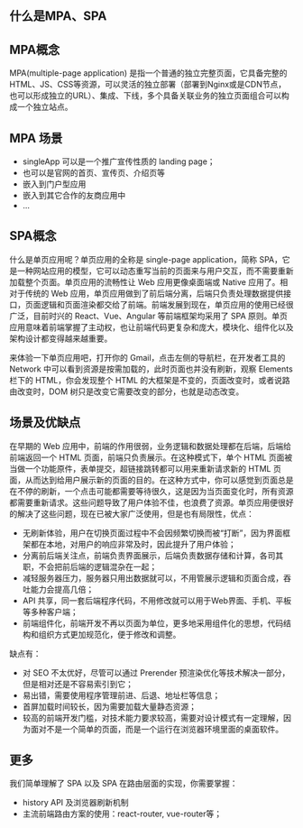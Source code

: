 ## 什么是MPA、SPA

## MPA概念

MPA(multiple-page application)  是指一个普通的独立完整页面，它具备完整的HTML、JS、CSS等资源，可以灵活的独立部署（部署到Nginx或是CDN节点，也可以形成独立的URL）、集成、下线，多个具备关联业务的独立页面组合可以构成一个独立站点。

## MPA 场景

 - singleApp 可以是一个推广宣传性质的 landing page；
 - 也可以是官网的首页、宣传页、介绍页等
 - 嵌入到门户型应用
 - 嵌入到其它合作的友商应用中
 - ...

 ## SPA概念

什么是单页应用呢？单页应用的全称是 single-page application，简称 SPA，它是一种网站应用的模型，它可以动态重写当前的页面来与用户交互，而不需要重新加载整个页面。单页应用的流畅性让 Web 应用更像桌面端或 Native 应用了。相对于传统的 Web 应用，单页应用做到了前后端分离，后端只负责处理数据提供接口，页面逻辑和页面渲染都交给了前端。前端发展到现在，单页应用的使用已经很广泛，目前时兴的 React、Vue、Angular 等前端框架均采用了 SPA 原则。单页应用意味着前端掌握了主动权，也让前端代码更复杂和庞大，模块化、组件化以及架构设计都变得越来越重要。

来体验一下单页应用吧，打开你的 Gmail，点击左侧的导航栏，在开发者工具的 Network 中可以看到资源是按需加载的，此时页面也并没有刷新，观察 Elements 栏下的 HTML，你会发现整个 HTML 的大框架是不变的，页面改变时，或者说路由改变时，DOM 树只是改变它需要改变的部分，也就是动态改变。

## 场景及优缺点

在早期的 Web 应用中，前端的作用很弱，业务逻辑和数据处理都在后端，后端给前端返回一个 HTML 页面，前端只负责展示。在这种模式下，单个 HTML 页面被当做一个功能原件，表单提交，超链接跳转都可以用来重新请求新的 HTML 页面，从而达到给用户展示新的页面的目的。在这种方式中，你可以感觉到页面总是在不停的刷新，一个点击可能都需要等待很久，这是因为当页面变化时，所有资源都需要重新请求。这些问题导致了用户体验不佳，也浪费了资源。单页应用便很好的解决了这些问题，现在已被大家广泛使用，但是也有局限性，优点：
 - 无刷新体验，用户在切换页面过程中不会因频繁切换而被“打断”，因为界面框架都在本地，对用户的响应非常及时，因此提升了用户体验；
 - 分离前后端关注点，前端负责界面展示，后端负责数据存储和计算，各司其职，不会把前后端的逻辑混杂在一起；
 - 减轻服务器压力，服务器只用出数据就可以，不用管展示逻辑和页面合成，吞吐能力会提高几倍；
 - API 共享，同一套后端程序代码，不用修改就可以用于Web界面、手机、平板等多种客户端；
 - 前端组件化，前端开发不再以页面为单位，更多地采用组件化的思想，代码结构和组织方式更加规范化，便于修改和调整。

缺点有：

 - 对 SEO 不太优好，尽管可以通过 Prerender 预渲染优化等技术解决一部分，但是相对还是不容易索引到它；
 - 易出错，需要使用程序管理前进、后退、地址栏等信息；
 - 首屏加载时间较长，因为需要加载大量静态资源；
 - 较高的前端开发门槛，对技术能力要求较高，需要对设计模式有一定理解，因为面对不是一个简单的页面，而是一个运行在浏览器环境里面的桌面软件。

 ## 更多

我们简单理解了 SPA 以及 SPA 在路由层面的实现，你需要掌握：
 - history API 及浏览器刷新机制
 - 主流前端路由方案的使用：react-router, vue-router等；
